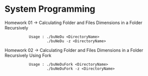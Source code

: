 # System Programming

Homework 01 -> Calculating Folder and Files Dimensions in a Folder Recursively
               
               Usage : ./buNeDu <DirectoryName>
                       ./buNeDu -z <DirectoryName>
                       
Homework 02 -> Calculating Folder and Files Dimensions in a Folder Recursively Using Fork
               
               Usage : ./buNeDuFork <DirectoryName>
                       ./buNeDuFork -z <DirectoryName>
